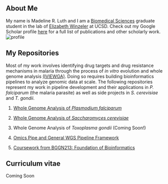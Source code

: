 ## About Me

My name is Madeline R. Luth and I am a [Biomedical Sciences](https://biomedsci.ucsd.edu) graduate student in the lab of [Elizabeth Winzeler](https://winzeler.ucsd.edu/) at UCSD. Check out my Google Scholar profile [here](https://scholar.google.com/citations?user=ZwSmvToAAAAJ&hl=en) for a full list of publications and other scholarly work. ![profile](https://avatars1.githubusercontent.com/u/50251155?s=460&v=4) 

## My Repositories
Most of my work involves identifying drug targets and drug resistance mechanisms in malaria through the process of *in vitro* evolution and whole genome analysis [(IVIEWGA)](https://www.ncbi.nlm.nih.gov/pubmed/29451780#). Doing so requires building bioinformatics pipelines to analyze genomic data at scale. The following repositories represent my work in pipeline development and their applications in *P. falciparum* (the malaria parasite) as well as side projects in *S. cerevisiae* and *T. gondii*. 

1. [Whole Genome Analysis of *Plasmodium falciparum*](https://github.com/MadelineRLuth/p_falciparum_analyses)

2. [Whole Genome Analysis of *Saccharomyces cerevisiae*](https://github.com/MadelineRLuth/yeast_analyses)

3. Whole Genome Analysis of *Toxoplasma gondii* (Coming Soon!)

4. [Omics Pipe and General WGS Pipeline Framework](https://github.com/MadelineRLuth/Omics_Pipe)

5. [Coursework from BGGN213: Foundation of Bioinformatics](https://github.com/MadelineRLuth/bggn213)

## Curriculum vitae
Coming Soon



